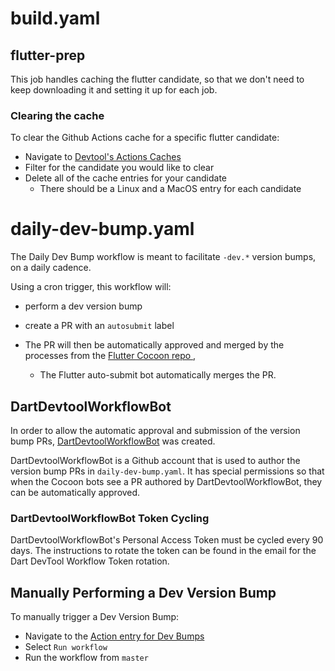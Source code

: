 # build.yaml

## flutter-prep

This job handles caching the flutter candidate, so that we don't need to keep downloading it and setting it up for each job.

### Clearing the cache

To clear the Github Actions cache for a specific flutter candidate:

- Navigate to  [Devtool's Actions Caches](https://github.com/flutter/devtools/actions/caches)
- Filter for the candidate you would like to clear
- Delete all of the cache entries for your candidate
  - There should be a Linux and a MacOS entry for each candidate

# daily-dev-bump.yaml

The Daily Dev Bump workflow is meant to facilitate `-dev.*` version bumps, on a daily cadence.

Using a cron trigger, this workflow will:
- perform a dev version bump
- create a PR with an `autosubmit` label

- The PR will then be automatically approved and merged by the processes from the [ Flutter Cocoon repo ](https://github.com/flutter/cocoon),
  - The Flutter auto-submit bot automatically merges the PR.

## DartDevtoolWorkflowBot
In order to allow the automatic approval and submission of the version bump PRs,
[DartDevtoolWorkflowBot](https://github.com/DartDevtoolWorkflowBot) was created.

DartDevtoolWorkflowBot is a Github account that is used to author the version bump PRs in `daily-dev-bump.yaml`. It has special permissions so that when the Cocoon bots see a PR authored by DartDevtoolWorkflowBot, they can be automatically approved.

### DartDevtoolWorkflowBot Token Cycling

DartDevtoolWorkflowBot's Personal Access Token must be cycled every 90 days.
The instructions to rotate the token can be found in the email for the Dart DevTool Workflow Token rotation.

## Manually Performing a Dev Version Bump

To manually trigger a Dev Version Bump:
- Navigate to the [Action entry for Dev Bumps](https://github.com/flutter/devtools/actions/workflows/daily-dev-bump.yaml)
- Select `Run workflow`
- Run the workflow from `master`
